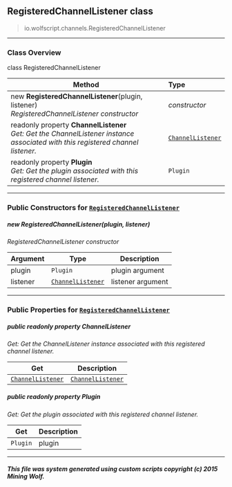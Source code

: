 ## RegisteredChannelListener __class__

>io.wolfscript.channels.RegisteredChannelListener

---

### Class Overview

class RegisteredChannelListener

Method | Type   
--- | :--- 
new __RegisteredChannelListener__(plugin, listener) <br> _RegisteredChannelListener constructor_ | _constructor_
 readonly property __ChannelListener__ <br> _Get: Get the ChannelListener instance associated with this registered channel listener._ | [`ChannelListener`](ChannelListener.md)
 readonly property __Plugin__ <br> _Get: Get the plugin associated with this registered channel listener._ | `Plugin`



---

### Public Constructors for [`RegisteredChannelListener`](RegisteredChannelListener.md)

##### <a id='registeredchannellistener'></a>new __RegisteredChannelListener__(plugin, listener) 

_RegisteredChannelListener constructor_

Argument | Type | Description  
--- | --- | --- 
plugin | `Plugin` | plugin argument
listener | [`ChannelListener`](ChannelListener.md) | listener argument

---

### Public Properties for [`RegisteredChannelListener`](RegisteredChannelListener.md)

##### <a id='channellistener'></a>public  readonly property __ChannelListener__

_Get: Get the ChannelListener instance associated with this registered channel listener._

Get | Description
--- | --- 
[`ChannelListener`](ChannelListener.md) | [`ChannelListener`](ChannelListener.md)



##### <a id='plugin'></a>public  readonly property __Plugin__

_Get: Get the plugin associated with this registered channel listener._

Get | Description
--- | --- 
`Plugin` | plugin



---


##### This file was system generated using custom scripts copyright (c) 2015 Mining Wolf.
	

